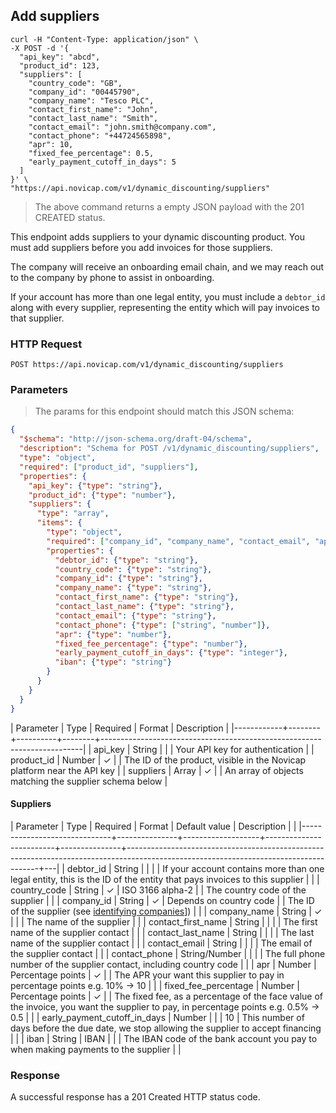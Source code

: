 ## Add suppliers

```shell
curl -H "Content-Type: application/json" \
-X POST -d '{
  "api_key": "abcd",
  "product_id": 123,
  "suppliers": [
    "country_code": "GB",
    "company_id": "00445790",
    "company_name": "Tesco PLC",
    "contact_first_name": "John",
    "contact_last_name": "Smith",
    "contact_email": "john.smith@company.com",
    "contact_phone": "+44724565898",
    "apr": 10,
    "fixed_fee_percentage": 0.5,
    "early_payment_cutoff_in_days": 5
  ]
}' \
"https://api.novicap.com/v1/dynamic_discounting/suppliers"
```

> The above command returns a empty JSON payload with the 201 CREATED status.

This endpoint adds suppliers to your dynamic discounting product. You must add suppliers before you add invoices for those suppliers.

The company will receive an onboarding email chain, and we may reach out to the company by phone to assist in onboarding.

If your account has more than one legal entity, you must include a `debtor_id` along with every supplier, representing the entity which will pay invoices to that supplier.


### HTTP Request

`POST https://api.novicap.com/v1/dynamic_discounting/suppliers`

### Parameters

> The params for this endpoint should match this JSON schema:

```json
{
  "$schema": "http://json-schema.org/draft-04/schema",
  "description": "Schema for POST /v1/dynamic_discounting/suppliers",
  "type": "object",
  "required": ["product_id", "suppliers"],
  "properties": {
    "api_key": {"type": "string"},
    "product_id": {"type": "number"},
    "suppliers": {
      "type": "array",
      "items": {
        "type": "object",
        "required": ["company_id", "company_name", "contact_email", "apr", "fixed_fee_percentage"],
        "properties": {
          "debtor_id": {"type": "string"},
          "country_code": {"type": "string"},
          "company_id": {"type": "string"},
          "company_name": {"type": "string"},
          "contact_first_name": {"type": "string"},
          "contact_last_name": {"type": "string"},
          "contact_email": {"type": "string"},
          "contact_phone": {"type": ["string", "number"]},
          "apr": {"type": "number"},
          "fixed_fee_percentage": {"type": "number"},
          "early_payment_cutoff_in_days": {"type": "integer"},
          "iban": {"type": "string"}
        }
      }
    }
  }
}
```

| Parameter  | Type   | Required | Format | Description                                                             |
|------------+--------+----------+--------+-------------------------------------------------------------------------|
| api_key    | String |          |        | Your API key for authentication                                         |
| product_id | Number | ✓        |        | The ID of the product, visible in the Novicap platform near the API key |
| suppliers  | Array  | ✓        |        | An array of objects matching the supplier schema below                  |

#### Suppliers

| Parameter                    | Type          | Required          | Format                  | Default value | Description                                                                                                                          |   |
|------------------------------+---------------+-------------------+-------------------------+---------------+--------------------------------------------------------------------------------------------------------------------------------------+---|
| debtor_id                    | String        |                   |                         |               | If your account contains more than one legal entity, this is the ID of the entity that pays invoices to this supplier                |   |
| country_code                 | String        | ✓                 | ISO 3166 alpha-2        |               | The country code of the supplier                                                                                                     |   |
| company_id                   | String        | ✓                 | Depends on country code |               | The ID of the supplier (see [identifying companies](!identifying-companies)])                                                        |   |
| company_name                 | String        | ✓                 |                         |               | The name of the supplier                                                                                                             |   |
| contact_first_name           | String        |                   |                         |               | The first name of the supplier contact                                                                                               |   |
| contact_last_name            | String        |                   |                         |               | The last name of the supplier contact                                                                                                |   |
| contact_email                | String        |                   |                         |               | The email of the supplier contact                                                                                                    |   |
| contact_phone                | String/Number |                   |                         |               | The full phone number of the supplier contact, including country code                                                                |   |
| apr                          | Number        | Percentage points | ✓                       |               | The APR your want this supplier to pay in percentage points e.g. 10% -> 10                                                           |   |
| fixed_fee_percentage         | Number        | Percentage points | ✓                       |               | The fixed fee, as a percentage of the face value of the invoice, you want the supplier to pay, in percentage points e.g. 0.5% -> 0.5 |   |
| early_payment_cutoff_in_days | Number        |                   |                         | 10            | This number of days before the due date, we stop allowing the supplier to accept financing                                           |   |
| iban                         | String        | IBAN              |                         |               | The IBAN code of the bank account you pay to when making payments to the supplier                                                    |   |

### Response

A successful response has a 201 Created HTTP status code.
